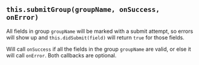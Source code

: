 ## `this.submitGroup(groupName, onSuccess, onError)`

All fields in group `groupName` will be marked with a submit attempt, so errors will show up and `this.didSubmit(field)` will return `true` for those fields.

Will call `onSuccess` if all the fields in the group `groupName` are valid, or else it will call `onError`. Both callbacks are optional.

